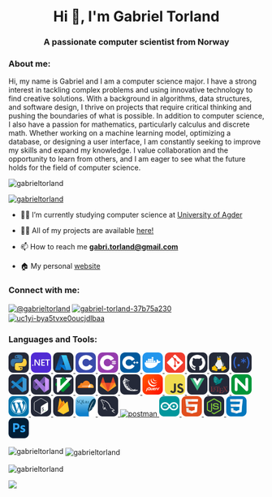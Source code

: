 <h1 align="center">Hi 👋, I'm Gabriel Torland</h1>
<h3 align="center">A passionate computer scientist from Norway</h3>

<h3> About me:</h3>
<p>
Hi, my name is Gabriel and I am a computer science major. I have a strong interest in tackling complex problems and using innovative technology to find creative solutions. With a background in algorithms, data structures, and software design, I thrive on projects that require critical thinking and pushing the boundaries of what is possible. In addition to computer science, I also have a passion for mathematics, particularly calculus and discrete math. Whether working on a machine learning model, optimizing a database, or designing a user interface, I am constantly seeking to improve my skills and expand my knowledge. I value collaboration and the opportunity to learn from others, and I am eager to see what the future holds for the field of computer science.
</p>

<p align="left"> <img src="https://komarev.com/ghpvc/?username=gabrieltorland&label=Profile%20views&color=0e75b6&style=flat" alt="gabrieltorland" /> </p>

<p align="left"> <a href="https://github.com/ryo-ma/github-profile-trophy"><img src="https://github-profile-trophy.vercel.app/?username=gabrieltorland" alt="gabrieltorland" /></a> </p>

- 👨‍🎓 I’m currently studying computer science at [University of Agder](https://www.uia.no/studier/data-ingenioerfag)

- 👨‍💻 All of my projects are available [here!](https://github.com/GabrielTorland)

- 📫 How to reach me **gabri.torland@gmail.com**

- 🏠 My personal [website](https://gabrieltorland.com)

<h3 align="left">Connect with me:</h3>
<p align="left">
<a href="https://twitter.com/@gabrieltorland" target="blank"><img align="center" src="https://raw.githubusercontent.com/rahuldkjain/github-profile-readme-generator/master/src/images/icons/Social/twitter.svg" alt="@gabrieltorland" height="30" width="40" /></a>
<a href="https://linkedin.com/in/gabriel-torland-37b75a230" target="blank"><img align="center" src="https://raw.githubusercontent.com/rahuldkjain/github-profile-readme-generator/master/src/images/icons/Social/linked-in-alt.svg" alt="gabriel-torland-37b75a230" height="30" width="40" /></a>
<a href="https://www.youtube.com/channel/UC1yI-ByA5TvXE0OUcjDlbaA" target="blank"><img align="center" src="https://raw.githubusercontent.com/rahuldkjain/github-profile-readme-generator/master/src/images/icons/Social/youtube.svg" alt="uc1yi-bya5tvxe0oucjdlbaa" height="30" width="40" /></a>
</p>

<h3 align="left">Languages and Tools:</h3>
<p align="left">
<!-- https://github.com/tandpfun/skill-icons#themed-icons -->
<!-- Sorted by knowledge in descending order -->
<a href="https://www.python.org/" target="_blank" rel="noreferrer"> <img src="https://github.com/tandpfun/skill-icons/blob/main/icons/Python-Dark.svg" alt="python" width="40" height="40"/> </a> <a href="https://dotnet.microsoft.com/" target="_blank" rel="noreferrer"> <img src="https://github.com/tandpfun/skill-icons/blob/main/icons/DotNet.svg" alt="dotnet" width="40" height="40"/> </a> <a href="https://azure.microsoft.com/en-in/" target="_blank" rel="noreferrer"> <img src="https://github.com/tandpfun/skill-icons/blob/main/icons/Azure-Dark.svg" alt="azure" width="40" height="40"/> </a> <a href="https://www.cprogramming.com/" target="_blank" rel="noreferrer"> <img src="https://github.com/tandpfun/skill-icons/blob/main/icons/C.svg" alt="c" width="40" height="40"/> <a href="https://www.w3schools.com/cs/" target="_blank" rel="noreferrer"> <img src="https://github.com/tandpfun/skill-icons/blob/main/icons/CS.svg" alt="csharp" width="40" height="40"/> </a> </a> <a href="https://www.w3schools.com/cpp/" target="_blank" rel="noreferrer"> <img src="https://github.com/tandpfun/skill-icons/blob/main/icons/CPP.svg" alt="c++" width="40" height="40"/> </a> <a href="https://www.docker.com/" target="_blank" rel="noreferrer"> <img src="https://github.com/tandpfun/skill-icons/blob/main/icons/Docker.svg" alt="docker" width="40" height="40"/> </a> <a href="https://git-scm.com/" target="_blank" rel="noreferrer"> <img src="https://github.com/tandpfun/skill-icons/blob/main/icons/Git.svg" alt="git" width="40" height="40"/> </a> <a href="https://github.com/" target="_blank" rel="noreferrer"> <img src="https://github.com/tandpfun/skill-icons/blob/main/icons/Github-Dark.svg" alt="github" width="40" height="40"/> </a> <a href="https://www.linux.org/" target="_blank" rel="noreferrer"> <img src="https://github.com/tandpfun/skill-icons/blob/main/icons/Linux-Dark.svg" alt="linux" width="40" height="40"/> </a> <a href="https://regexr.com/" target="_blank" rel="noreferrer"> <img src="https://github.com/tandpfun/skill-icons/blob/main/icons/Regex-Dark.svg" alt="regex" width="40" height="40"/> </a> <a href="https://code.visualstudio.com/" target="_blank" rel="noreferrer"> <img src="https://github.com/tandpfun/skill-icons/blob/main/icons/VSCode-Dark.svg" alt="vscode" width="40" height="40"/> </a> <a href="https://visualstudio.microsoft.com/" target="_blank" rel="noreferrer"> <img src="https://github.com/tandpfun/skill-icons/blob/main/icons/VisualStudio-Dark.svg" alt="visualstudio" width="40" height="40"/> </a> <a href="https://www.vim.org/" target="_blank" rel="noreferrer"> <img src="https://github.com/tandpfun/skill-icons/blob/main/icons/VIM-Dark.svg" alt="vim" width="40" height="40"/> </a> <a href="https://www.cloudflare.com/" target="_blank" rel="noreferrer"> <img src="https://github.com/tandpfun/skill-icons/blob/main/icons/Cloudflare-Dark.svg" alt="cloudflare" width="40" height="40"/> </a> <a href="https://about.gitlab.com/" target="_blank" rel="noreferrer"> <img src="https://github.com/tandpfun/skill-icons/blob/main/icons/GitLab-Dark.svg" alt="gitlab" width="40" height="40"/> </a> <a href="https://flask.palletsprojects.com/" target="_blank" rel="noreferrer"> <img src="https://github.com/tandpfun/skill-icons/blob/main/icons/Flask-Dark.svg" alt="flask" width="40" height="40"/> </a> <a href="https://jquery.com/" target="_blank" rel="noreferrer"> <img src="https://github.com/tandpfun/skill-icons/blob/main/icons/JQuery.svg" alt="jquery" width="40" height="40"/> </a> <a href="https://developer.mozilla.org/en-US/docs/Web/JavaScript" target="_blank" rel="noreferrer"> <img src="https://github.com/tandpfun/skill-icons/blob/main/icons/JavaScript.svg" alt="javascript" width="40" height="40"/> </a> <a href="https://vuejs.org/" target="_blank" rel="noreferrer"> <img src="https://github.com/tandpfun/skill-icons/blob/main/icons/VueJS-Dark.svg" alt="vuejs" width="40" height="40"/> </a> <a href="https://www.latex-project.org/" target="_blank" rel="noreferrer"> <img src="https://github.com/tandpfun/skill-icons/blob/main/icons/LaTeX-Dark.svg" alt="latex" width="40" height="40"/> </a> <a href="https://www.nginx.com/" target="_blank" rel="noreferrer"> <img src="https://github.com/tandpfun/skill-icons/blob/main/icons/Nginx.svg" alt="nginx" width="40" height="40"/> </a> <a href="https://wordpress.com/" target="_blank" rel="noreferrer"> <img src="https://github.com/tandpfun/skill-icons/blob/main/icons/Wordpress.svg" alt="wordpress" width="40" height="40"/> </a> <a href="https://www.gnu.org/software/bash/" target="_blank" rel="noreferrer"> <img src="https://github.com/tandpfun/skill-icons/blob/main/icons/Bash-Dark.svg" alt="bash" width="40" height="40"/> </a> <a href="https://firebase.google.com/" target="_blank" rel="noreferrer"> <img src="https://github.com/tandpfun/skill-icons/blob/main/icons/Firebase-Dark.svg" alt="firebase" width="40" height="40"/> </a> <a href="https://www.sqlite.org/" target="_blank" rel="noreferrer"> <img src="https://github.com/tandpfun/skill-icons/blob/main/icons/SQLite.svg" alt="sqlite" width="40" height="40"/> </a> <a href="https://www.mysql.com/" target="_blank" rel="noreferrer"> <img src="https://github.com/tandpfun/skill-icons/blob/main/icons/MySQL-Dark.svg" alt="mysql" width="40" height="40"/> </a> <a href="https://postman.com" target="_blank" rel="noreferrer"> <img src="https://www.vectorlogo.zone/logos/getpostman/getpostman-icon.svg" alt="postman" width="40" height="40"/> </a> <a href="https://www.arduino.cc/" target="_blank" rel="noreferrer"> <img src="https://github.com/tandpfun/skill-icons/blob/main/icons/Arduino.svg" alt="arduino" width="40" height="40"/> </a> <a href="https://www.w3.org/html/" target="_blank" rel="noreferrer"> <img src="https://github.com/tandpfun/skill-icons/blob/main/icons/HTML.svg" alt="html5" width="40" height="40"/> </a> <a href="https://nodejs.org" target="_blank" rel="noreferrer"> <img src="https://github.com/tandpfun/skill-icons/blob/main/icons/NodeJS-Dark.svg" alt="nodejs" width="40" height="40"/> </a> <a href="https://www.w3schools.com/css/" target="_blank" rel="noreferrer"> <img src="https://github.com/tandpfun/skill-icons/blob/main/icons/CSS.svg" alt="css" width="40" height="40"/> </a> <a href="https://www.photoshop.com/en" target="_blank" rel="noreferrer"> <img src="https://github.com/tandpfun/skill-icons/blob/main/icons/Photoshop.svg" alt="photoshop" width="40" height="40"/> </a>
</p>


<p><img align="left" src="https://github-readme-stats.vercel.app/api/top-langs?username=gabrieltorland&show_icons=true&locale=en&layout=compact" alt="gabrieltorland" /></p>

<p>&nbsp;<img align="center" src="https://github-readme-stats.vercel.app/api?username=gabrieltorland&show_icons=true&locale=en" alt="gabrieltorland" /></p>

<p><img align="center" src="https://github-readme-streak-stats.herokuapp.com/?user=gabrieltorland&" alt="gabrieltorland" /></p>

<picture>
<source 
  srcset="https://github-readme-stats.vercel.app/api?username=gabrieltorland&show_icons=true&locale=en"
  media="(prefers-color-scheme: dracula)"
/>
<source
  srcset="https://github-readme-stats.vercel.app/api?username=gabrieltorland&show_icons=true&locale=en"
  media="(prefers-color-scheme: dracula), (prefers-color-scheme: dracula)"
/>
<img src="https://github-readme-stats.vercel.app/api?username=gabrieltorland&show_icons=true&locale=en" />
</picture>
